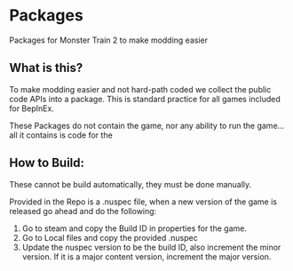 # Packages
Packages for Monster Train 2 to make modding easier

## What is this?

To make modding easier and not hard-path coded we collect the public code APIs into a package. This is standard practice for all games included for BepInEx.

These Packages do not contain the game, nor any ability to run the game... all it contains is code for the 

## How to Build:

These cannot be build automatically, they must be done manually.

Provided in the Repo is a .nuspec file, when a new version of the game is released go ahead and do the following:
1. Go to steam and copy the Build ID in properties for the game.
2. Go to Local files and copy the provided .nuspec
3. Update the nuspec version to be the build ID, also increment the minor version. If it is a major content version, increment the major version.
